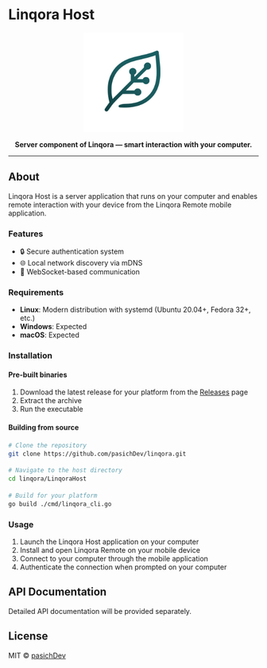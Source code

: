 # Linqora Host

<div align="center">
<img src="../docs/logo_linqora.png" alt="Linqora Logo" width="200"/>

**Server component of Linqora — smart interaction with your computer.**

</div>

---

## About

Linqora Host is a server application that runs on your computer and enables remote interaction with your device from the Linqora Remote mobile application.

### Features

- 🔒 Secure authentication system
- 🌐 Local network discovery via mDNS
- 🔌 WebSocket-based communication


### Requirements

- **Linux**: Modern distribution with systemd (Ubuntu 20.04+, Fedora 32+, etc.)
- **Windows**: Expected
- **macOS**: Expected


### Installation

#### Pre-built binaries

1. Download the latest release for your platform from the [Releases](https://github.com/pasichDev/linqora/releases) page
2. Extract the archive
3. Run the executable

#### Building from source

```bash
# Clone the repository
git clone https://github.com/pasichDev/linqora.git

# Navigate to the host directory
cd linqora/LinqoraHost

# Build for your platform
go build ./cmd/linqora_cli.go

```

### Usage

1. Launch the Linqora Host application on your computer
2. Install and open Linqora Remote on your mobile device
3. Connect to your computer through the mobile application
4. Authenticate the connection when prompted on your computer

## API Documentation

Detailed API documentation will be provided separately.

## License

MIT © [pasichDev](https://github.com/pasichDev)

